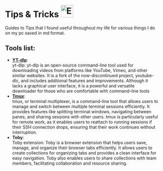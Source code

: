 # Tips & Tricks <img src="https://cdn.7tv.app/emote/60dd13426ef5a66f4134f804/4x.webp" alt="EZ"  width="40" />
Guides to Tips that I found useful throughout my life for various things I do on my pc saved in md format.
## Tools list:
- [**YT-dlp**](yt_playlist_dl.md):
  </br>
      yt-dlp: yt-dlp is an open-source command-line tool used for downloading videos from platforms like YouTube, Vimeo, and other similar websites. It is a fork of the now-discontinued project, youtube-dlc, and includes additional features and improvements. Although it lacks a graphical user interface, it is a powerful and versatile downloader for those who are comfortable with command-line tools
  </br>
- [**Tmux**](Ubuntu_Terminal_multiplexing.md):
    </br>
      tmux, or terminal multiplexer, is a command-line tool that allows users to manage and switch between multiple terminal sessions efficiently. It provides features like splitting terminal windows, navigating between panes, and sharing sessions with other users. tmux is particularly useful for remote work, as it enables users to reattach to running sessions if their SSH connection drops, ensuring that their work continues without interruption.
  </br>
- **Toby**:
   </br>
       Toby extension: Toby is a browser extension that helps users save, manage, and organize their browser tabs efficiently. It allows users to create collections for organizing tabs and provides a clean interface for easy navigation. Toby also enables users to share collections with team members, facilitating collaboration and resource sharing.
  </br>
